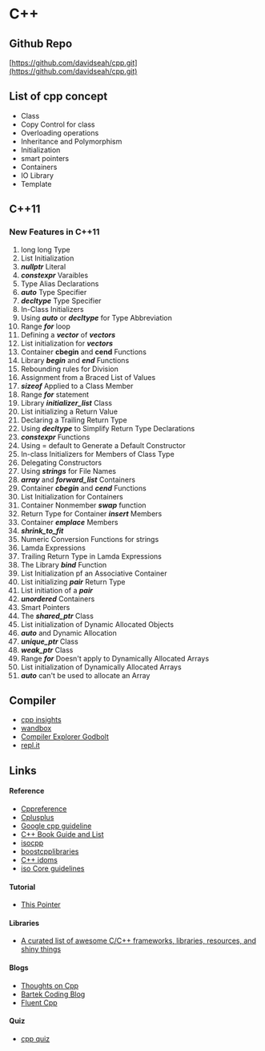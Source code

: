 # C++

## Github Repo

[https://github.com/davidseah/cpp.git](https://github.com/davidseah/cpp.git)

## List of cpp concept

* Class
* Copy Control for class
* Overloading operations
* Inheritance and  Polymorphism 
* Initialization
* smart pointers
* Containers 
* IO Library
* Template

## C++11

### New Features in C++11

1. long long Type
2. List Initialization
3. _**nullptr**_ Literal
4. _**constexpr**_ Varaibles 
5. Type Alias Declarations
6. _**auto**_ Type Specifier
7. _**decltype**_ Type Specifier
8. In-Class Initializers
9. Using _**auto**_ or _**decltype**_ for Type Abbreviation
10. Range _**for**_  loop
11. Defining a _**vector**_ of _**vectors**_
12. List initialization for _**vectors**_
13. Container **cbegin** and **cend** Functions
14. Library _**begin**_ and _**end**_  Functions
15. Rebounding rules for Division
16. Assignment from a Braced List of Values
17. _**sizeof**_ Applied to a Class Member
18. Range _**for**_  statement
19. Library _**initializer\_list**_ Class
20. List initializing a Return Value
21. Declaring a Trailing Return Type
22. Using _**decltype**_ to Simplify Return Type Declarations
23. _**constexpr**_ Functions
24. Using = default to Generate a Default Constructor
25. In-class Initializers for Members of Class Type
26. Delegating Constructors
27. Using _**strings**_  for File Names
28. _**array**_ and _**forward\_list**_ Containers
29. Container _**cbegin**_ and _**cend**_ Functions
30. List Initialization for Containers
31. Container Nonmember _**swap**_ function
32. Return Type for Container _**insert**_ Members
33. Container _**emplace**_ Members
34. _**shrink\_to\_fit**_
35. Numeric Conversion Functions for strings
36. Lamda Expressions
37. Trailing Return Type in Lamda Expressions
38. The Library _**bind**_ Function
39. List Initialization pf an Associative Container
40. List initializing _**pair**_ Return Type
41. List initiation of a _**pair**_
42. _**unordered**_ Containers
43. Smart Pointers
44. The _**shared\_ptr**_ Class
45. List initialization of Dynamic Allocated Objects
46. _**auto**_ and Dynamic Allocation
47. _**unique\_ptr**_ Class
48. _**weak\_ptr**_ Class
49. Range _**for**_ Doesn't apply to Dynamically Allocated Arrays
50. List initialization of Dynamically Allocated Arrays
51. _**auto**_ can't be used to allocate an Array

## Compiler

* [cpp insights](https://cppinsights.io/)
* [wandbox](https://wandbox.org/)
* [Compiler Explorer Godbolt](https://godbolt.org/)
* [repl.it](https://repl.it/languages)

## Links

#### Reference

* [Cppreference](https://en.cppreference.com/w/)
* [Cplusplus](http://www.cplusplus.com/)
* [Google cpp guideline](https://google.github.io/styleguide/cppguide.html) 
* [C++ Book Guide and List](https://stackoverflow.com/questions/388242/the-definitive-c-book-guide-and-list)
* [isocpp](https://isocpp.org/)
* [boostcpplibraries](https://theboostcpplibraries.com/)
* [C++ idoms](https://en.wikibooks.org/wiki/More_C%2B%2B_Idioms)
* [iso Core guidelines](https://github.com/isocpp/CppCoreGuidelines)

#### Tutorial 

* [This Pointer](https://thispointer.com/c11-tutorial/)

#### Libraries

* [A curated list of awesome C/C++ frameworks, libraries, resources, and shiny things](https://cpp.libhunt.com/)

#### Blogs

* [Thoughts on Cpp](https://thoughts-on-cpp.com/)
* [Bartek Coding Blog](https://www.bfilipek.com/)
* [Fluent Cpp](http://www.fluentcpp.com)

#### Quiz

* [cpp quiz](http://cppquiz.org/)



